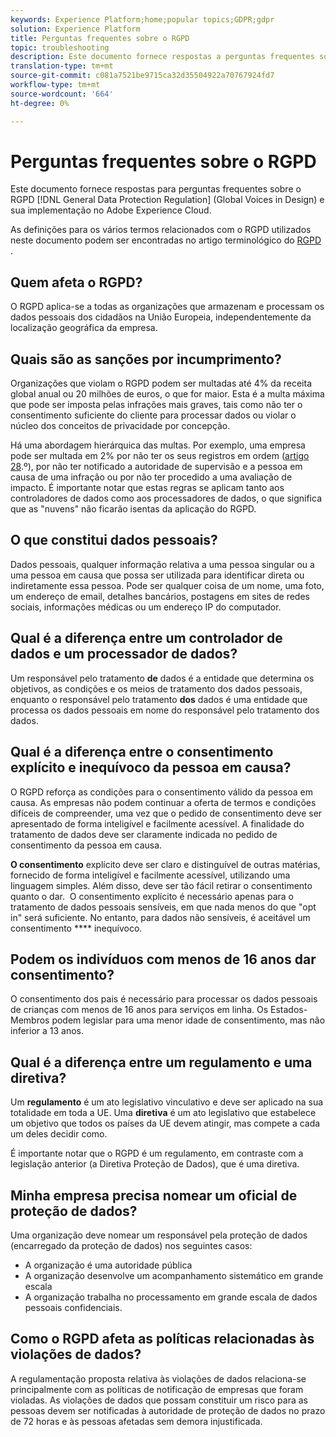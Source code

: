 ```yaml
---
keywords: Experience Platform;home;popular topics;GDPR;gdpr
solution: Experience Platform
title: Perguntas frequentes sobre o RGPD
topic: troubleshooting
description: Este documento fornece respostas a perguntas frequentes sobre o Regulamento Geral de Proteção de Dados (RGPD) e sua implementação no Adobe Experience Cloud.
translation-type: tm+mt
source-git-commit: c081a7521be9715ca32d35504922a70767924fd7
workflow-type: tm+mt
source-wordcount: '664'
ht-degree: 0%

---
```



# Perguntas frequentes sobre o RGPD

Este documento fornece respostas para perguntas frequentes sobre o RGPD [!DNL General Data Protection Regulation] (Global Voices in Design) e sua implementação no Adobe Experience Cloud.

As definições para os vários termos relacionados com o RGPD utilizados neste documento podem ser encontradas no artigo terminológico do [RGPD](terminology.md) .

## Quem afeta o RGPD?

O RGPD aplica-se a todas as organizações que armazenam e processam os dados pessoais dos cidadãos na União Europeia, independentemente da localização geográfica da empresa.

## Quais são as sanções por incumprimento?

Organizações que violam o RGPD podem ser multadas até 4% da receita global anual ou 20 milhões de euros, o que for maior. Esta é a multa máxima que pode ser imposta pelas infrações mais graves, tais como não ter o consentimento suficiente do cliente para processar dados ou violar o núcleo dos conceitos de privacidade por concepção.

Há uma abordagem hierárquica das multas. Por exemplo, uma empresa pode ser multada em 2% por não ter os seus registros em ordem ([artigo 28](http://www.privacy-regulation.eu/en/article-28-processor-GDPR.htm).º), por não ter notificado a autoridade de supervisão e a pessoa em causa de uma infração ou por não ter procedido a uma avaliação de impacto. É importante notar que estas regras se aplicam tanto aos controladores de dados como aos processadores de dados, o que significa que as &quot;nuvens&quot; não ficarão isentas da aplicação do RGPD.

## O que constitui dados pessoais?

Dados pessoais, qualquer informação relativa a uma pessoa singular ou a uma pessoa em causa que possa ser utilizada para identificar direta ou indiretamente essa pessoa. Pode ser qualquer coisa de um nome, uma foto, um endereço de email, detalhes bancários, postagens em sites de redes sociais, informações médicas ou um endereço IP do computador.

## Qual é a diferença entre um controlador de dados e um processador de dados?

Um responsável pelo tratamento **de** dados é a entidade que determina os objetivos, as condições e os meios de tratamento dos dados pessoais, enquanto o responsável pelo tratamento **dos** dados é uma entidade que processa os dados pessoais em nome do responsável pelo tratamento dos dados.

## Qual é a diferença entre o consentimento explícito e inequívoco da pessoa em causa?

O RGPD reforça as condições para o consentimento válido da pessoa em causa. As empresas não podem continuar a oferta de termos e condições difíceis de compreender, uma vez que o pedido de consentimento deve ser apresentado de forma inteligível e facilmente acessível. A finalidade do tratamento de dados deve ser claramente indicada no pedido de consentimento da pessoa em causa.

**O consentimento** explícito deve ser claro e distinguível de outras matérias, fornecido de forma inteligível e facilmente acessível, utilizando uma linguagem simples. Além disso, deve ser tão fácil retirar o consentimento quanto o dar. &#x200B; O consentimento explícito é necessário apenas para o tratamento de dados pessoais sensíveis, em que nada menos do que &quot;opt in&quot; será suficiente. No entanto, para dados não sensíveis, é aceitável um consentimento **** inequívoco.

## Podem os indivíduos com menos de 16 anos dar consentimento?

O consentimento dos pais é necessário para processar os dados pessoais de crianças com menos de 16 anos para serviços em linha. Os Estados-Membros podem legislar para uma menor idade de consentimento, mas não inferior a 13 anos.

## Qual é a diferença entre um regulamento e uma diretiva?

Um **regulamento** é um ato legislativo vinculativo e deve ser aplicado na sua totalidade em toda a UE. Uma **diretiva** é um ato legislativo que estabelece um objetivo que todos os países da UE devem atingir, mas compete a cada um deles decidir como.

É importante notar que o RGPD é um regulamento, em contraste com a legislação anterior (a Diretiva Proteção de Dados), que é uma diretiva.

## Minha empresa precisa nomear um oficial de proteção de dados?

Uma organização deve nomear um responsável pela proteção de dados (encarregado da proteção de dados) nos seguintes casos:

* A organização é uma autoridade pública
* A organização desenvolve um acompanhamento sistemático em grande escala
* A organização trabalha no processamento em grande escala de dados pessoais confidenciais.

## Como o RGPD afeta as políticas relacionadas às violações de dados?

A regulamentação proposta relativa às violações de dados relaciona-se principalmente com as políticas de notificação de empresas que foram violadas. As violações de dados que possam constituir um risco para as pessoas devem ser notificadas à autoridade de proteção de dados no prazo de 72 horas e às pessoas afetadas sem demora injustificada.